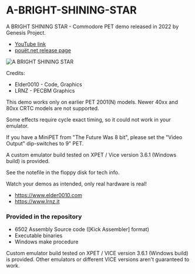 # A-BRIGHT-SHINING-STAR
A BRIGHT SHINING STAR - Commodore PET demo released in 2022 by Genesis Project. 
- [YouTube link](https://www.youtube.com/watch?v=ytob8TCMcjk)
- [pouët.net release page](https://www.pouet.net/prod.php?which=91735)

![A BRIGHT SHINING STAR](https://content.pouet.net/files/screenshots/00091/00091735.gif "A BRIGHT SHINING STAR")


Credits:
- Elder0010 - Code, Graphics
- LRNZ - PECBM Graphics

This demo works only on earlier PET 2001(N) models.
Newer 40xx and 80xx CRTC models are not supported.

Some effects require cycle exact timing, so it could 
not work in your emulator. 

If you have a MiniPET from "The Future Was 8 bit", please set 
the "Video Output" dip-switches to 9" PET.

A custom emulator build tested on XPET / Vice
version 3.6.1 (Windows build) is provided.

See the notefile in the floppy disk for tech info.

Watch your demos as intended, only real hardware is real!

- https://www.elder0010.com
- https://www.lrnz.it 

### Provided in the repository
- 6502 Assembly Source code ([Kick Assembler] format)
- Executable binaries
- Windows make procedure

Custom emulator build tested on XPET / VICE
version 3.6.1 (Windows build) is provided.
Other emulators or different VICE versions
aren't guaranteed to work.
